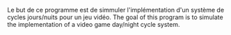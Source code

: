 Le but de ce programme est de simmuler l'implémentation d'un système de cycles jours/nuits pour un jeu vidéo.
The goal of this program is to simulate the implementation of a video game day/night cycle system.
